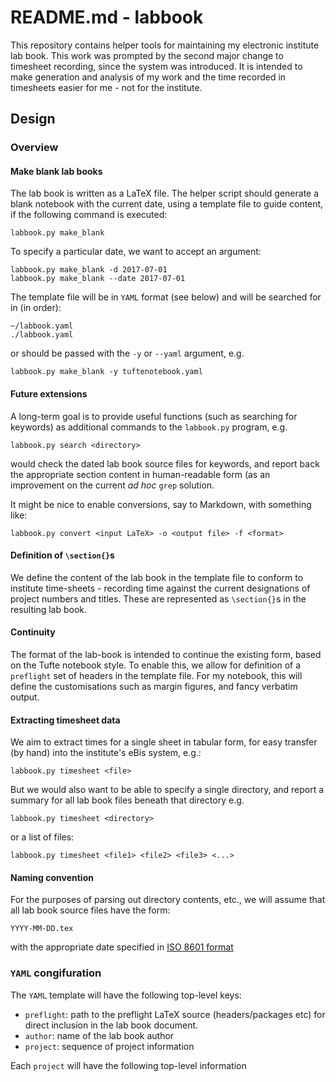 # README.md - labbook

This repository contains helper tools for maintaining my electronic institute lab book. This work was prompted by the second major change to timesheet recording, since the system was introduced. It is intended to make generation and analysis of my work and the time recorded in timesheets easier for me - not for the institute.

## Design

### Overview

#### Make blank lab books

The lab book is written as a LaTeX file. The helper script should generate a blank notebook with the current date, using a template file to guide content, if the following command is executed:

```
labbook.py make_blank
```

To specify a particular date, we want to accept an argument:

```
labbook.py make_blank -d 2017-07-01
labbook.py make_blank --date 2017-07-01
```

The template file will be in `YAML` format (see below) and will be searched for in (in order):

```
~/labbook.yaml
./labbook.yaml
```

or should be passed with the `-y` or `--yaml` argument, e.g.

```
labbook.py make_blank -y tuftenotebook.yaml
```

#### Future extensions

A long-term goal is to provide useful functions (such as searching for keywords) as additional commands to the `labbook.py` program, e.g.

```
labbook.py search <directory>
```

would check the dated lab book source files for keywords, and report back the appropriate section content in human-readable form (as an improvement on the current *ad hoc* `grep` solution.

It might be nice to enable conversions, say to Markdown, with something like:

```
labbook.py convert <input LaTeX> -o <output file> -f <format>
```

#### Definition of `\section{}`s

We define the content of the lab book in the template file to conform to institute time-sheets - recording time against the current designations of project numbers and titles. These are represented as `\section{}`s in the resulting lab book.

#### Continuity

The format of the lab-book is intended to continue the existing form, based on the Tufte notebook style. To enable this, we allow for definition of a `preflight` set of headers in the template file. For my notebook, this will define the customisations such as margin figures, and fancy verbatim output.

#### Extracting timesheet data

We aim to extract times for a single sheet in tabular form, for easy transfer (by hand) into the institute's eBis system, e.g.:

```
labbook.py timesheet <file>
```

But we would also want to be able to specify a single directory, and report a summary for all lab book files beneath that directory e.g.

```
labbook.py timesheet <directory>
```

or a list of files:

```
labbook.py timesheet <file1> <file2> <file3> <...>
```

#### Naming convention

For the purposes of parsing out directory contents, etc., we will assume that all lab book source files have the form:

```
YYYY-MM-DD.tex
```

with the appropriate date specified in [ISO 8601 format](https://en.wikipedia.org/wiki/ISO_8601)

### `YAML` congifuration

The `YAML` template will have the following top-level keys:

- `preflight`: path to the preflight LaTeX source (headers/packages etc) for direct inclusion in the lab book document.
- `author`: name of the lab book author
- `project`: sequence of project information

Each `project` will have the following top-level information